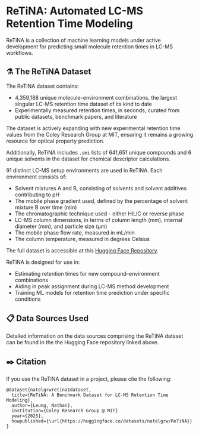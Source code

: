 # ReTiNA: Automated LC-MS Retention Time Modeling

ReTiNA is a collection of machine learning models under active development for predicting small molecule retention times in LC-MS workflows.

## ⚗️ The ReTiNA Dataset

The ReTiNA dataset contains:

- 4,359,188 unique molecule–environment combinations, the largest singular LC-MS retention time dataset of its kind to date
- Experimentally measured retention times, in seconds, curated from public datasets, benchmark papers, and literature

The dataset is actively expanding with new experimental retention time values from the Coley Research Group at MIT, ensuring it remains a growing resource for optical property prediction.

Additionally, ReTiNA includes ```.smi``` lists of 641,651 unique compounds and 6 unique solvents in the dataset for chemical descriptor calculations.

91 distinct LC-MS setup environments are used in ReTiNA. Each environment consists of:

- Solvent mixtures A and B, consisting of solvents and solvent additives contributing to pH
- The mobile phase gradient used, defined by the percentage of solvent mixture B over time (min)
- The chromatographic technique used - either HILIC or reverse phase 
- LC-MS column dimensions, in terms of column length (mm), internal diameter (mm), and particle size (µm)
- The mobile phase flow rate, measured in mL/min
- The column temperature, measured in degrees Celsius

The full dataset is accessible at this [Hugging Face Repository](https://huggingface.co/datasets/natelgrw/ReTiNA).

ReTiNA is designed for use in:

- Estimating retention times for new compound–environment combinations
- Aiding in peak assignment during LC-MS method development
- Training ML models for retention time prediction under specific conditions

## 📋 Data Sources Used

Detailed information on the data sources comprising the ReTiNA dataset can be found in the the Hugging Face repository linked above.

## ✒️ Citation

If you use the ReTiNA dataset in a project, please cite the following:

```
@dataset{natelgrwretina1dataset,
  title={ReTiNA: A Benchmark Dataset for LC-MS Retention Time Modeling},
  author={Leung, Nathan},
  institution={Coley Research Group @ MIT}
  year={2025},
  howpublished={\url{https://huggingface.co/datasets/natelgrw/ReTiNA}}
}
```
